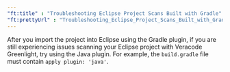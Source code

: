 ```yaml
---
"ft:title" : "Troubleshooting Eclipse Project Scans Built with Gradle"
"ft:prettyUrl" : "Troubleshooting_Eclipse_Project_Scans_Built_with_Gradle"
---
```

After you import the project into Eclipse using the Gradle plugin, if you are still experiencing issues scanning your Eclipse project with Veracode Greenlight, try using the Java plugin. For example, the `build.gradle` file must contain `apply plugin: 'java'`.
